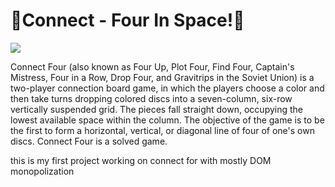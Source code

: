 # 🌌Connect - Four In Space!󠀠🌌




[![](https://i.kym-cdn.com/photos/images/newsfeed/001/061/696/e22.jpg)](#)






Connect Four (also known as Four Up, Plot Four, Find Four, Captain's Mistress, Four in a Row, Drop Four, and Gravitrips in the Soviet Union) is a two-player connection board game, in which the players choose a color and then take turns dropping colored discs into a seven-column, six-row vertically suspended grid.
The pieces fall straight down, occupying the lowest available space within the column.
The objective of the game is to be the first to form a horizontal, vertical, or diagonal line of four of one's own discs. Connect Four is a solved game.



this is my first project working on connect for with mostly DOM monopolization

##

